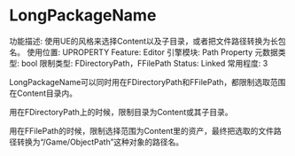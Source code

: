 # LongPackageName

功能描述: 使用UE的风格来选择Content以及子目录，或者把文件路径转换为长包名。
使用位置: UPROPERTY
Feature: Editor
引擎模块: Path Property
元数据类型: bool
限制类型: FDirectoryPath，FFilePath
Status: Linked
常用程度: 3

LongPackageName可以同时用在FDirectoryPath和FFilePath，都限制选取范围在Content目录内。

用在FDirectoryPath上的时候，限制目录为Content或其子目录。

用在FFilePath的时候，限制选择范围为Content里的资产，最终把选取的文件路径转换为“/Game/ObjectPath”这种对象的路径名。